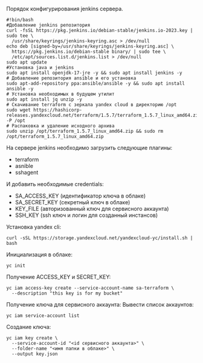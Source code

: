 Порядок конфигурирования jenkins сервера.

````
#!bin/bash
#Добавление jenkins репозитория
curl -fsSL https://pkg.jenkins.io/debian-stable/jenkins.io-2023.key | sudo tee \
  /usr/share/keyrings/jenkins-keyring.asc > /dev/null
echo deb [signed-by=/usr/share/keyrings/jenkins-keyring.asc] \
  https://pkg.jenkins.io/debian-stable binary/ | sudo tee \
  /etc/apt/sources.list.d/jenkins.list > /dev/null
sudo apt update
#Установка java и jenkins
sudo apt install openjdk-17-jre -y && sudo apt install jenkins -y
# Добавление репозитория ansible и его установка
sudo apt-add-repository ppa:ansible/ansible -y && sudo apt install ansible -y
# Установка необходимых в будущем утилит
sudo apt install jq unzip -y
# Скачивание terraform с зеркала yandex cloud в директорию /opt
sudo wget https://hashicorp-releases.yandexcloud.net/terraform/1.5.7/terraform_1.5.7_linux_amd64.zip -P /opt
# Распаковка и удаление исходного архива
sudo unzip /opt/terraform_1.5.7_linux_amd64.zip && sudo rm /opt/terraform_1.5.7_linux_amd64.zip
````

На сервере jenkins необходимо загрузить следующие плагины:
- terraform
- asnible
- sshagent

И добавить необходимые credentials:
- SA_ACCESS_KEY (идентификатор ключа в облаке)
- SA_SECRET_KEY (секретный ключ в облаке)
- KEY_FILE (авторизованный ключ для сервисного аккаунта)
- SSH_KEY (ssh ключ и логин для созданный инстансов)

Установка yandex cli:
````
curl -sSL https://storage.yandexcloud.net/yandexcloud-yc/install.sh | bash
````
Инициализация в облаке:
````
yc init
````
Получение ACCESS_KEY и SECRET_KEY:
````
yc iam access-key create --service-account-name sa-terraform \
  --description "this key is for my bucket"
````
Получение ключа для сервисного аккаунта:
Вывести список аккаунтов:
````
yc iam service-account list
````
Создание ключа:
````
yc iam key create \
  --service-account-id "<id сервисного аккаунта>" \
  --folder-name "<имя папки в облаке>" \
  --output key.json
````
